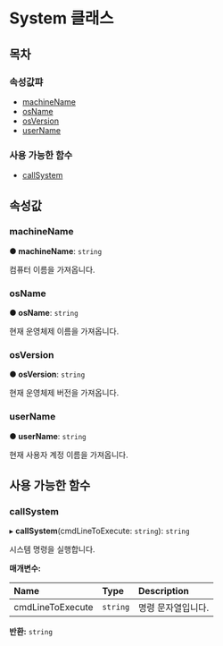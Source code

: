 # System 클래스

## 목차

### 속성값퍄

* [machineName](after-effects-api/system-class.md#machinename)
* [osName](after-effects-api/system-class.md#osname)
* [osVersion](after-effects-api/system-class.md#osversion)
* [userName](after-effects-api/system-class.md#username)

### 사용 가능한 함수

* [callSystem](after-effects-api/system-class.md#callsystem)

## 속성값

### machineName <a id="machinename"></a>

**● machineName**: `string`

컴퓨터 이름을 가져옵니다.

### osName <a id="osname"></a>

**● osName**: `string`

현재 운영체제 이름을 가져옵니다.

### osVersion <a id="osversion"></a>

**● osVersion**: `string`

현재 운영체제 버전을 가져옵니다.

### userName <a id="username"></a>

**● userName**: `string`

현재 사용자 계정 이름을 가져옵니다.

## 사용 가능한 함수

### callSystem <a id="callsystem"></a>

▸ **callSystem**\(cmdLineToExecute: `string`\): `string`

시스템 명령을 실행합니다.

**매개변수:**

| Name | Type | Description |
| :--- | :--- | :--- |
| cmdLineToExecute | `string` | 명령 문자열입니다. |

**반환:** `string`

